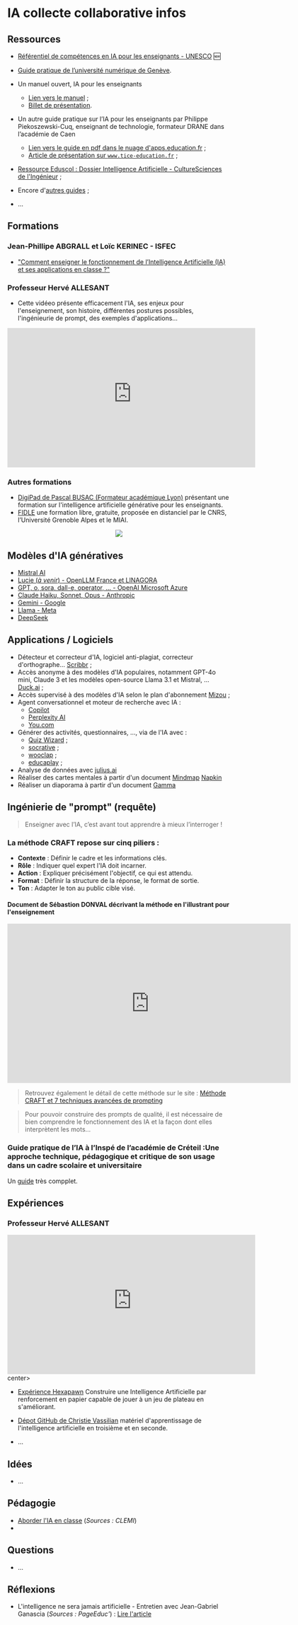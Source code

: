 # IA collecte collaborative infos

## Ressources

- [Référentiel de compétences en IA pour les enseignants - UNESCO](https://www.unesco.org/fr/articles/referentiel-de-competences-en-ia-pour-les-enseignants?hub=67076) :new:

- [Guide pratique de l’université numérique de Genève](https://www.unige.ch/numerique/fr/plan-daction/ia1/accueil/guide-pratique-ia/).

- Un manuel ouvert, IA pour les enseignants
    - [Lien vers le manuel](https://aiopentext.itd.cnr.it/iapourlesenseignants/) ;
    - [Billet de présentation](https://chaireunescorelia.univ-nantes.fr/2023/06/01/le-manuel-ouvert-intelligence-artificielle-pour-les-enseignants-est-publie/).

- Un autre guide pratique sur l’IA pour les enseignants par Philippe Piekoszewski-Cuq, enseignant de technologie, formateur DRANE dans l’académie de Caen
    - [Lien vers le guide en pdf dans le nuage d'apps.education.fr](https://nuage03.apps.education.fr/index.php/s/7cQfKmEtHHZgCxT) ;
    - [Article de présentation sur `www.tice-education.fr`](https://www.tice-education.fr/tous-les-articles-er-ressources/objets-connectes/1820-decouvrez-le-guide-pratique-sur-lintelligence-artificielle-pour-les-enseignants?language=fr-FR&idU=2) ;

- [Ressource Eduscol : Dossier Intelligence Artificielle - CultureSciences de l'Ingénieur](https://sti.eduscol.education.fr//si-ens-paris-saclay/ressources_pedagogiques/dossier-intelligence-artificielle) ;

- Encore d'[autres guides](https://latelierduformateur.fr/5-nouveaux-guides-sur-lia-en-formation/) ;

- ...


## Formations


### Jean-Phillipe ABGRALL et Loïc KERINEC - ISFEC
- ["Comment enseigner le fonctionnement de l’Intelligence Artificielle (IA) et ses applications en classe ?"](https://www.canva.com/design/DAGgNS3L1Bc/opnEjfYpkncNcdmITTwDvg/view?utm_content=DAGgNS3L1Bc&utm_campaign=designshare&utm_medium=link&utm_source=viewer)

### Professeur Hervé ALLESANT

- Cette vidéeo présente efficacement l'IA, ses enjeux pour l'enseignement, son histoire, différentes postures possibles, l'ingénieurie de prompt, des exemples d'applications...

<center><iframe title="Initiation à l'IA pour la direction et l'enseignement" width="560" height="315" src="https://tube-numerique-educatif.apps.education.fr/videos/embed/b09094d9-e42d-4d0e-9061-0cba58149fd7" frameborder="0" allowfullscreen="" sandbox="allow-same-origin allow-scripts allow-popups allow-forms"></iframe></center>

### Autres formations
- [DigiPad de Pascal BUSAC (Formateur académique Lyon)](https://digipad.app/p/465149/3979dc305e1d7)  présentant une formation sur l'intelligence artificielle générative pour les enseignants.
- [FIDLE](https://fidle.cnrs.fr/w3/whatsup.html) une formation libre, gratuite, proposée en distanciel par le CNRS, l’Université Grenoble Alpes et le MIAI.
<center><a href="https://fidle.cnrs.fr"><img src="https://minio.apps.education.fr/codimd-prod/uploads/7abdfd454182325cf3afd1ad7.png"></a></center>



## Modèles d'IA génératives

- [Mistral AI](https://mistral.ai/fr)
- [Lucie (*à venir*) - OpenLLM France et LINAGORA](https://lucie.chat/)
- [GPT, o, sora, dall-e, operator, ... - OpenAI Microsoft Azure](https://chatgpt-francais.com/)
- [Claude Haiku, Sonnet, Opus - Anthropic](https://www.anthropic.com/claude)
- [Gemini - Google](https://gemini.google.com/)
- [Llama - Meta](https://www.llama.com/)
- [DeepSeek](https://www.deepseek.com/en)



## Applications / Logiciels

- Détecteur et correcteur d'IA, logiciel anti-plagiat, correcteur d'orthographe... [Scribbr](https://www.scribbr.fr/logiciel-anti-plagiat/) ;
- Accès anonyme à des modèles d'IA populaires, notamment GPT-4o mini, Claude 3 et les modèles open-source Llama 3.1 et Mistral, ... [Duck.ai](https://duckduckgo.com/?q=DuckDuckGo+AI+Chat&ia=chat&duckai=1&atb=v433-1) ;
- Accès supervisé à des modèles d'IA selon le plan d'abonnement [Mizou](https://mizou.com/pricing) ;
- Agent conversationnel et moteur de recherche avec IA : 
    - [Copilot](https://copilot.microsoft.com/)
    - [Perplexity AI](https://www.perplexity.ai/)
    - [You.com](https://you.com/)
- Générer des activités, questionnaires, ..., via de l'IA avec :
    - [Quiz Wizard](https://www.getquizwizard.com/) ;
    - [socrative](https://www.socrative.com/) ;
    - [wooclap](https://wooclap.com/) ;
    - [educaplay](https://fr.educaplay.com/) ;
- Analyse de données avec [julius.ai](https://julius.ai/)
- Réaliser des cartes mentales à partir d'un document
  [Mindmap](https://www.mymap.ai/mindmap)
  [Napkin](https://www.napkin.ai)
- Réaliser un diaporama à partir d'un document [Gamma](https://gamma.app/fr)
## Ingénierie de "prompt" (requête)


> Enseigner avec l’IA, c’est avant tout apprendre à mieux l’interroger !


### La méthode CRAFT repose sur cinq piliers :

- **Contexte** : Définir le cadre et les informations clés.
- **Rôle** : Indiquer quel expert l'IA doit incarner.
- **Action** : Expliquer précisément l'objectif, ce qui est attendu.
- **Format** : Définir la structure de la réponse, le format de sortie.
- **Ton** : Adapter le ton au public cible visé.


#### Document de Sébastion DONVAL décrivant la méthode en l'illustrant pour l'enseignement

<center><iframe src="https://ericecmorlaix.github.io/adn-Tutoriel_lab_si/IA/IA_CRAFT_Enseignement.pdf" width="640" height="360" frameborder="0" scrolling="no" allowfullscreen title="Optimiser l'Utilisation de l'IA en Enseignement avec la Méthode CRAFT"></iframe></center>


> Retrouvez également le détail de cette méthode sur le site : [Méthode CRAFT et 7 techniques avancées de prompting](https://www.extencia.fr/prompting-chatgpt-methode-craft-techniques-avancees)

> Pour pouvoir construire des prompts de qualité, il est nécessaire de bien comprendre le fonctionnement des IA et la façon dont elles interprètent les mots…

### Guide pratique de l’IA à l’Inspé de l’académie de Créteil :Une approche technique, pédagogique et critique de son usage dans un cadre scolaire et universitaire
Un [guide](./pdf/GuideIACreteil.pdf) très compplet.

## Expériences

### Professeur Hervé ALLESANT

<center><iframe title="Créer une application avec l'IA - un bidouIAge pour &quot;Organizator1999&quot;" width="560" height="315" src="https://tube-numerique-educatif.apps.education.fr/videos/embed/430aea1f-2493-44bf-8090-818261153d7b" frameborder="0" allowfullscreen="" sandbox="allow-same-origin allow-scripts allow-popups allow-forms"></iframe></center>center>

- [Expérience Hexapawn](https://www.palais-decouverte.fr/fr/explorer-nos-contenus/experiences-dinformatique/une-intelligence-artificielle-en-papier#topMenu) Construire une Intelligence Artificielle par renforcement en papier capable de jouer à un jeu de plateau en s'améliorant.


- [Dépot GitHub de Christie Vassilian](https://github.com/Math13Net/IA) matériel d'apprentissage de l'intelligence artificielle en troisième et en seconde.

- ...

## Idées


- ...

## Pédagogie

- [Aborder l'IA en classe](https://www.clemi.fr/les-objectifs/aborder-lia-en-classe?actId=%7Ea__hPinWUDqeLirfJ8E3mof5xrlLHG1JBhV1ENoqoLkO09WGD-AgS3pDatqKRWRkdg6D3zZ-wS5sQLK_yrzKzAzEqXkkP7IcCZgj_RG4SvvH8r2Dk5yNT8Q%3D%3D&actCampaignType=CAMPAIGN_MAIL&actSource=536294) (*Sources : CLEMI*)
- 
## Questions

- ...

## Réflexions

- L'intelligence ne sera jamais artificielle - Entretien avec Jean-Gabriel Ganascia (*Sources : PageEduc'*) : [Lire l'article](https://www.page-educ.fr/article/pour-une-education-aux-humanites-numeriques-entretien-avec-jean-gabriel-ganascia)
